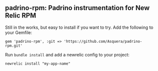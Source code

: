 ## padrino-rpm: Padrino instrumentation for New Relic RPM

Still in the works, but easy to install if you want to try. Add the following to your Gemfile:

    gem 'padrino-rpm', :git => 'https://github.com/Asquera/padrino-rpm.git'
    
Run `bundle install` and add a newrelic config to your project:

    newrelic install "my-app-name"
